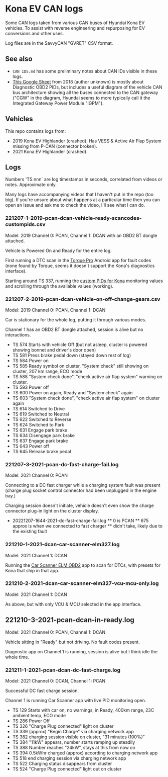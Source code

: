 # Kona EV CAN logs

Some CAN logs taken from various CAN buses of Hyundai Kona EV vehicles. To assist with reverse engineering and repurposing for EV conversions and other uses.

Log files are in the SavvyCAN "GVRET" CSV format.

## See also

* `CAN IDS.md` has some preliminary notes about CAN IDs visible in these logs.
* [This Google Sheet](https://docs.google.com/spreadsheets/d/1-9jZafV9eZeBUnPQo7qQHbX2-_4qZfWfRVpidoF1owA/edit#gid=660740603) from 2018 (author unknown) is mostly about Diagnostic OBD2 PIDs, but includes a useful diagram of the vehicle CAN bus architecture showing all the buses connected to the CAN gateway ("CGW" in the diagram, Hyundai seems to more typically call it the Integrated Gateway Power Module "IGPM").

## Vehicles

This repo contains logs from:

* 2019 Kona EV Highlander (crashed). Has VESS & Active Air Flap System missing from P-CAN (connector broken).
* 2021 Kona EV Highlander (crashed).

## Logs

Numbers 'TS nnn` are log timestamps in seconds, correlated from videos or notes. Approximate only.

Many logs have accompanying videos that I haven't put in the repo (too big). If you're unsure about what happens at a particular time then you can open an Issue and ask me to check the video, I'll see what I can do.

### 221207-1-2019-pcan-dcan-vehicle-ready-scancodes-custompids.csv
Model: 2019
Channel 0: PCAN, Channel 1: DCAN with an OBD2 BT dongle attached.

Vehicle is Powered On and Ready for the entire log.

First running a DTC scan in the [Torque Pro](https://play.google.com/store/apps/details?id=org.prowl.torque&gl=US) Android app for fault codes (none found by Torque, seems it doesn't support the Kona's diagnostics interface).

Starting around TS 337, running the [custom PIDs for Kona](https://github.com/JejuSoul/OBD-PIDs-for-HKMC-EVs/tree/master/Hyundai%20Kona%20EV%20&%20Kia%20Niro%20EV/extendedpids) monitoring values and scrolling through the available values (working).

### 221207-2-2019-pcan-dcan-vehicle-on-off-change-gears.csv
Model: 2019
Channel 0: PCAN, Channel 1: DCAN

Car is stationary for the whole log, putting it through various modes.

Channel 1 has an OBD2 BT dongle attached, session is alive but no interactions.

* TS 574 Starts with vehicle Off (but not asleep, cluster is powered showing bonnet and driver's door open)
* TS 581 Press brake pedal down (stayed down rest of log)
* TS 584 Power on
* TS 585 Ready symbol on cluster, "System check" still showing on cluster, 207 km range, ECO mode
* TS 588 "System check done", "check active air flap system" warning on cluster.
* TS 593 Power off
* TS 600 Power on again, Ready and "System check" again
* TS 603 "System check done", "check active air flap system" on cluster again
* TS 614 Switched to Drive
* TS 619 Switched to Neutral
* TS 622 Switched to Reverse
* TS 624 Switched to Park
* TS 631 Engage park brake
* TS 634 Disengage park brake
* TS 637 Engage park brake
* TS 643 Power off
* TS 645 Release brake pedal

### 221207-3-2021-pcan-dc-fast-charge-fail.log
Model: 2021
Channel 0: PCAN

Connecting to a DC fast charger while a charging system fault was present (charge
plug socket control connector had been unplugged in the engine bay.)

Charging session doesn't initiate, vehicle doesn't even show the charge
connector plug-in light on the cluster display.

* 20221207-1644-2021-dc-fast-charge-fail.log
** 0 is PCAN
** 675 approx is when we connected to fast charger
** didn't take, likely due to the existing fault

### 221210-1-2021-dcan-car-scanner-elm327.log
Model: 2021
Channel 1: DCAN

Running the [Car Scanner ELM OBD2](https://www.carscanner.info/) app to scan for DTCs, with presets for Kona that ship in that app.

### 221210-2-2021-dcan-car-scanner-elm327-vcu-mcu-only.log
Model: 2021
Channel 1: DCAN

As above, but with only VCU & MCU selected in the app interface.

## 221210-3-2021-pcan-dcan-in-ready.log
Model: 2021
Channel 0: PCAN, Channel 1: DCAN

Vehicle sitting in "Ready" but not driving. No fault codes present.

Diagnostic app on Channel 1 is running, session is alive but I think idle the whole time.

### 221211-1-2021-pcan-dcan-dc-fast-charge.log
Model: 2021
Channel 0: DCAN, Channel 1: PCAN

Successful DC fast charge session.

Channel 1 is running Car Scanner app with live PID monitoring open.

* TS 129 Starts with car on, no warnings, in Ready, 400km range, 23C ambient temp, ECO mode
* TS 286 Power Off
* TS 326 "Charge Plug connected" light on cluster
* TS 339 (approx) "Begin Charge" via charging network app
* TS 382 charging session visible on cluster, "31 minutes (100%)"
* TS 384 "11kW" appears, number starts ramping up steadily
* TS 388 Number reaches "24kW", stays at this from now on
* TS 394 0.5kWhr charged (approx) according to charging network app
* TS 518 end charging session via charging network app
* TS 522 Charging status disappears from cluster
* TS 524 "Charge Plug connected" light out on cluster
